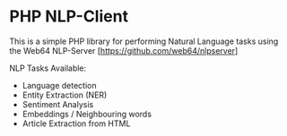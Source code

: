 # PHP NLP-Client

This is a simple PHP library for performing Natural Language tasks using the Web64 NLP-Server [https://github.com/web64/nlpserver]

NLP Tasks Available:
* Language detection
* Entity Extraction (NER)
* Sentiment Analysis
* Embeddings / Neighbouring words
* Article Extraction from HTML

 